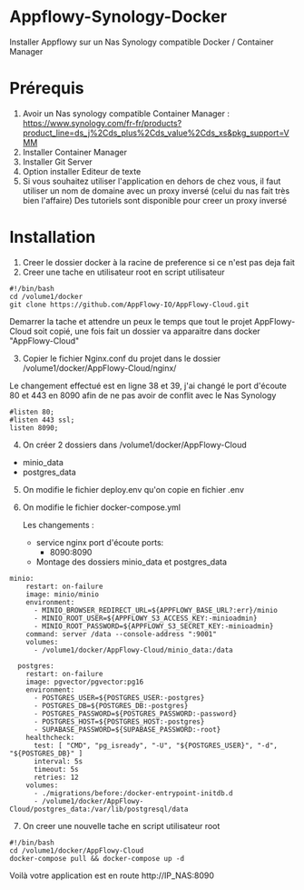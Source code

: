 # Appflowy-Synology-Docker
Installer Appflowy sur un Nas Synology compatible Docker / Container Manager

# Prérequis

1. Avoir un Nas synology compatible Container Manager :
https://www.synology.com/fr-fr/products?product_line=ds_j%2Cds_plus%2Cds_value%2Cds_xs&pkg_support=VMM
2. Installer Container Manager
3. Installer Git Server
4. Option installer Editeur de texte
5. Si vous souhaitez utiliser l'application en dehors de chez vous, il faut utiliser un nom de domaine avec un proxy inversé (celui du nas fait très bien l'affaire)
Des tutoriels sont disponible pour creer un proxy inversé
  # Installation 
  
1. Creer le dossier docker à la racine de preference si ce n'est pas deja fait
2. Creer une tache en utilisateur root en script utilisateur
```
#!/bin/bash
cd /volume1/docker
git clone https://github.com/AppFlowy-IO/AppFlowy-Cloud.git
```
Demarrer la tache et attendre un peux le temps que tout le projet AppFlowy-Cloud soit copié, une fois fait un dossier va apparaitre dans docker "AppFlowy-Cloud"

3. Copier le fichier Nginx.conf du projet dans le dossier /volume1/docker/AppFlowy-Cloud/nginx/

Le changement effectué est en ligne 38 et 39, j'ai changé le port d'écoute 80 et 443 en 8090 afin de ne pas avoir de conflit avec le Nas Synology
```
#listen 80;
#listen 443 ssl;
listen 8090;
```
4. On créer 2 dossiers dans /volume1/docker/AppFlowy-Cloud
 - minio_data
 - postgres_data
5. On modifie le fichier deploy.env qu'on copie en fichier .env
6. On modifie le fichier docker-compose.yml
   
   Les changements :
   - service nginx port d'écoute
    ports:
      - 8090:8090
   - Montage des dossiers minio_data et postgres_data
```
minio:
    restart: on-failure
    image: minio/minio
    environment:
      - MINIO_BROWSER_REDIRECT_URL=${APPFLOWY_BASE_URL?:err}/minio
      - MINIO_ROOT_USER=${APPFLOWY_S3_ACCESS_KEY:-minioadmin}
      - MINIO_ROOT_PASSWORD=${APPFLOWY_S3_SECRET_KEY:-minioadmin}
    command: server /data --console-address ":9001"
    volumes:
      - /volume1/docker/AppFlowy-Cloud/minio_data:/data

  postgres:
    restart: on-failure
    image: pgvector/pgvector:pg16
    environment:
      - POSTGRES_USER=${POSTGRES_USER:-postgres}
      - POSTGRES_DB=${POSTGRES_DB:-postgres}
      - POSTGRES_PASSWORD=${POSTGRES_PASSWORD:-password}
      - POSTGRES_HOST=${POSTGRES_HOST:-postgres}
      - SUPABASE_PASSWORD=${SUPABASE_PASSWORD:-root}
    healthcheck:
      test: [ "CMD", "pg_isready", "-U", "${POSTGRES_USER}", "-d", "${POSTGRES_DB}" ]
      interval: 5s
      timeout: 5s
      retries: 12
    volumes:
      - ./migrations/before:/docker-entrypoint-initdb.d
      - /volume1/docker/AppFlowy-Cloud/postgres_data:/var/lib/postgresql/data
```
7. On creer une nouvelle tache en script utilisateur root
```
#!/bin/bash
cd /volume1/docker/AppFlowy-Cloud
docker-compose pull && docker-compose up -d
```
Voilà votre application est en route http://IP_NAS:8090
